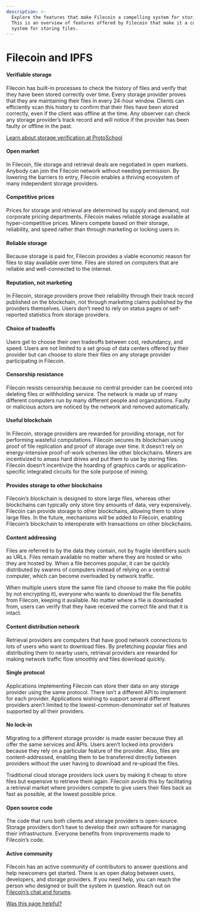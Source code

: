 ```yaml
---
description: >-
  Explore the features that make Filecoin a compelling system for storing files.
  This is an overview of features offered by Filecoin that make it a compelling
  system for storing files.
---
```


# Filecoin and IPFS

#### Verifiable storage

Filecoin has built-in processes to check the history of files and verify that they have been stored correctly over time. Every storage provider proves that they are maintaining their files in every 24-hour window. Clients can efficiently scan this history to confirm that their files have been stored correctly, even if the client was offline at the time. Any observer can check any storage provider’s track record and will notice if the provider has been faulty or offline in the past.

[Learn about storage verification at ProtoSchool](https://proto.school/#/verifying-storage-on-filecoin)

#### Open market

In Filecoin, file storage and retrieval deals are negotiated in open markets. Anybody can join the Filecoin network without needing permission. By lowering the barriers to entry, Filecoin enables a thriving ecosystem of many independent storage providers.

#### Competitive prices

Prices for storage and retrieval are determined by supply and demand, not corporate pricing departments. Filecoin makes reliable storage available at hyper-competitive prices. Miners compete based on their storage, reliability, and speed rather than through marketing or locking users in.

#### Reliable storage

Because storage is paid for, Filecoin provides a viable economic reason for files to stay available over time. Files are stored on computers that are reliable and well-connected to the internet.

#### Reputation, not marketing

In Filecoin, storage providers prove their reliability through their track record published on the blockchain, not through marketing claims published by the providers themselves. Users don’t need to rely on status pages or self-reported statistics from storage providers.

#### Choice of tradeoffs

Users get to choose their own tradeoffs between cost, redundancy, and speed. Users are not limited to a set group of data centers offered by their provider but can choose to store their files on any storage provider participating in Filecoin.

#### Censorship resistance

Filecoin resists censorship because no central provider can be coerced into deleting files or withholding service. The network is made up of many different computers run by many different people and organizations. Faulty or malicious actors are noticed by the network and removed automatically.

#### Useful blockchain

In Filecoin, storage providers are rewarded for providing storage, not for performing wasteful computations. Filecoin secures its blockchain using proof of file replication and proof of storage over time. It doesn’t rely on energy-intensive proof-of-work schemes like other blockchains. Miners are incentivized to amass hard drives and put them to use by storing files. Filecoin doesn’t incentivize the hoarding of graphics cards or application-specific integrated circuits for the sole purpose of mining.

#### Provides storage to other blockchains

Filecoin’s blockchain is designed to store large files, whereas other blockchains can typically only store tiny amounts of data, very expensively. Filecoin can provide storage to other blockchains, allowing them to store large files. In the future, mechanisms will be added to Filecoin, enabling Filecoin’s blockchain to interoperate with transactions on other blockchains.

#### Content addressing

Files are referred to by the data they contain, not by fragile identifiers such as URLs. Files remain available no matter where they are hosted or who they are hosted by. When a file becomes popular, it can be quickly distributed by swarms of computers instead of relying on a central computer, which can become overloaded by network traffic.

When multiple users store the same file (and choose to make the file public by not encrypting it), everyone who wants to download the file benefits from Filecoin, keeping it available. No matter where a file is downloaded from, users can verify that they have received the correct file and that it is intact.

#### Content distribution network

Retrieval providers are computers that have good network connections to lots of users who want to download files. By prefetching popular files and distributing them to nearby users, retrieval providers are rewarded for making network traffic flow smoothly and files download quickly.

#### Single protocol

Applications implementing Filecoin can store their data on any storage provider using the same protocol. There isn’t a different API to implement for each provider. Applications wishing to support several different providers aren’t limited to the lowest-common-denominator set of features supported by all their providers.

#### No lock-in

Migrating to a different storage provider is made easier because they all offer the same services and APIs. Users aren’t locked into providers because they rely on a particular feature of the provider. Also, files are content-addressed, enabling them to be transferred directly between providers without the user having to download and re-upload the files.

Traditional cloud storage providers lock users by making it cheap to store files but expensive to retrieve them again. Filecoin avoids this by facilitating a retrieval market where providers compete to give users their files back as fast as possible, at the lowest possible price.

#### Open source code

The code that runs both clients and storage providers is open-source. Storage providers don’t have to develop their own software for managing their infrastructure. Everyone benefits from improvements made to Filecoin’s code.

#### Active community

Filecoin has an active community of contributors to answer questions and help newcomers get started. There is an open dialog between users, developers, and storage providers. If you need help, you can reach the person who designed or built the system in question. Reach out on [Filecoin’s chat and forums](https://docs.filecoin.io/basics/project-and-community/forums-and-fips).



[Was this page helpful?](https://airtable.com/apppq4inOe4gmSSlk/pagoZHC2i1iqgphgl/form?prefill\_Page+URL=https://docs.filecoin.io/basics/how-storage-works/filecoin-and-ipfs)
